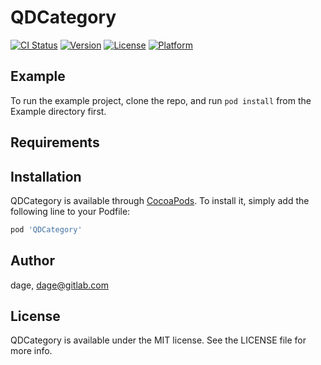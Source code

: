 # QDCategory

[![CI Status](https://img.shields.io/travis/dage/QDCategory.svg?style=flat)](https://travis-ci.org/dage/QDCategory)
[![Version](https://img.shields.io/cocoapods/v/QDCategory.svg?style=flat)](https://cocoapods.org/pods/QDCategory)
[![License](https://img.shields.io/cocoapods/l/QDCategory.svg?style=flat)](https://cocoapods.org/pods/QDCategory)
[![Platform](https://img.shields.io/cocoapods/p/QDCategory.svg?style=flat)](https://cocoapods.org/pods/QDCategory)

## Example

To run the example project, clone the repo, and run `pod install` from the Example directory first.

## Requirements

## Installation

QDCategory is available through [CocoaPods](https://cocoapods.org). To install
it, simply add the following line to your Podfile:

```ruby
pod 'QDCategory'
```

## Author

dage, dage@gitlab.com

## License

QDCategory is available under the MIT license. See the LICENSE file for more info.
